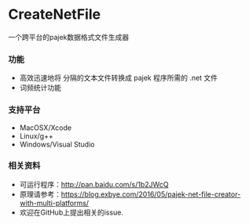 # CreateNetFile
一个跨平台的pajek数据格式文件生成器

### 功能
* 高效迅速地将 <Tab> 分隔的文本文件转换成 pajek 程序所需的 .net 文件
* 词频统计功能

### 支持平台
* MacOSX/Xcode
* Linux/g++
* Windows/Visual Studio

### 相关资料
* 可运行程序：http://pan.baidu.com/s/1b2JWcQ
* 原理请参考：https://blog.exbye.com/2016/05/pajek-net-file-creator-with-multi-platforms/
* 欢迎在GitHub上提出相关的issue.